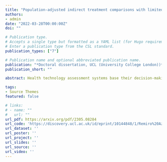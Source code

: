 ```yaml
---
title: "Population-adjusted indirect treatment comparisons with limited access to patient-level data"
authors:
- admin
date: "2022-03-28T00:00:00Z"
doi: ""

# Publication type.
# Accepts a single type but formatted as a YAML list (for Hugo requirements).
# Enter a publication type from the CSL standard.
publication_types: ["7"]

# Publication name and optional abbreviated publication name.
publication: "*Doctoral dissertation, UCL (University College London))*"
publication_short: ""

abstract: Health technology assessment systems base their decision-making on health-economic evaluations. These require accurate relative treatment effect estimates for specific patient populations. In an ideal scenario, a head-to-head randomized controlled trial, directly comparing the interventions of interest, would be available. Indirect treatment comparisons are necessary to contrast treatments which have not been analyzed in the same trial. Population-adjusted indirect comparisons estimate treatment effects where there are no head-to-head trials between the interventions of interest, limited access to patient-level data, and cross-trial differences in effect measure modifiers. Health technology assessment agencies are increasingly accepting evaluations that use these methods across a diverse range of therapeutic areas. Popular approaches include matching-adjusted indirect comparison (MAIC), based on propensity score weighting, and simulated treatment comparison (STC), based on outcome regression. There is limited formal evaluation of these methods and whether they can be used to accurately compare treatments. Thus, I undertake a review and a simulation study that compares the standard unadjusted indirect comparisons, MAIC and STC across 162 scenarios. This simulation study assumes that the trials are investigating survival outcomes and measure continuous covariates, with the log hazard ratio as the measure of effect — one of the most widely used setups in health technology assessment applications. MAIC yields unbiased treatment effect estimates under no failures of assumptions. The typical usage of STC produces bias because it targets a conditional treatment effect where the target estimand should be a marginal treatment effect. The incompatibility of estimates in the indirect comparison leads to bias as the measure of effect is non-collapsible. When adjusting for covariates, one must integrate or average the conditional model over the population of interest to recover a compatible marginal treatment effect. I propose a marginalization method based on parametric G-computation that can be easily applied where the outcome regression is a generalized linear model or a Cox model. In addition, I introduce a novel general-purpose method based on the ideas underlying multiple imputation, which is termed multiple imputation marginalization (MIM) and is applicable to a wide range of models, including parametric survival models. The approaches view the covariate adjustment regression as a nuisance model and separate its estimation from the evaluation of the marginal treatment effect of interest. Both methods can accommodate a Bayesian statistical framework, which naturally integrates the analysis into a probabilistic framework, typically required for health technology assessment. Another simulation study provides proof-of-principle for the methods and benchmarks their performance against MAIC and the conventional STC. The simulations are based on scenarios with binary outcomes and continuous covariates, with the log-odds ratio as the measure of effect. The marginalized outcome regression approaches achieve more precise and more accurate estimates than MAIC, particularly when covariate overlap is poor, and yield unbiased marginal treatment effect estimates under no failures of assumptions. Furthermore, regression-adjusted estimates of the marginal effect provide greater precision and accuracy than the conditional estimates produced by the conventional STC, which are systematically biased because the log-odds ratio is a non-collapsible measure of effect. The marginalization methods outlined in this thesis are necessary and important for health technology assessment more generally, because marginal treatment effects should be the preferred inferential target for reimbursement decisions at the population level. Treatment effectiveness inputs in health economic models are often informed by the treatment coefficient of a multivariable regression. An often overlooked issue is that this has a conditional interpretation, and that the coefficients of the regression must be marginalized over the target population of interest to produce a relevant estimate for reimbursement decisions at the population level.

tags:
- Source Themes
featured: false

# links:
# - name: ""
#   url: ""
url_pdf: https://arxiv.org/pdf/2305.08284
url_code: 'https://discovery.ucl.ac.uk/id/eprint/10144848/1/Remiro%20Azocar__thesis_redacted_final.pdf'
url_dataset: ''
url_poster: ''
url_project: ''
url_slides: ''
url_source: ''
url_video: ''
---
```

